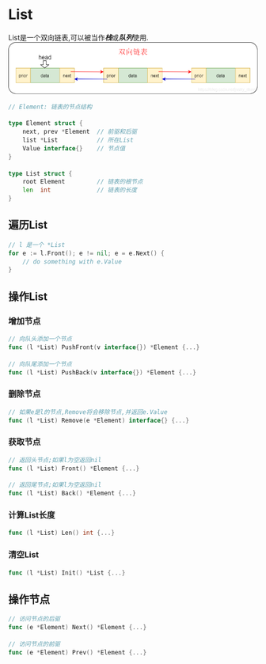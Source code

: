 # List

List是一个双向链表,可以被当作***栈***或***队列***使用.
![](list.png)

```go
// Element: 链表的节点结构

type Element struct {
	next, prev *Element  // 前驱和后驱 
	list *List           // 所在List
	Value interface{}    // 节点值
}

type List struct {
	root Element         // 链表的根节点 
	len  int             // 链表的长度
}
```

## 遍历List

```go
// l 是一个 *List
for e := l.Front(); e != nil; e = e.Next() { 
	// do something with e.Value
}
```

## 操作List

### 增加节点
```go
// 向队头添加一个节点
func (l *List) PushFront(v interface{}) *Element {...}

// 向队尾添加一个节点
func (l *List) PushBack(v interface{}) *Element {...}

```

### 删除节点
```go
// 如果e是l的节点,Remove将会移除节点,并返回e.Value
func (l *List) Remove(e *Element) interface{} {...}
```

### 获取节点
```go
// 返回头节点;如果l为空返回nil
func (l *List) Front() *Element {...}

// 返回尾节点;如果l为空返回nil
func (l *List) Back() *Element {...}
```

### 计算List长度
```go
func (l *List) Len() int {...}
```

### 清空List
```go
func (l *List) Init() *List {...}
```

## 操作节点
```go
// 访问节点的后驱
func (e *Element) Next() *Element {...}

// 访问节点的前驱
func (e *Element) Prev() *Element {...}
```